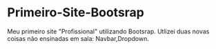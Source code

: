 # Primeiro-Site-Bootsrap

Meu primeiro site "Profissional" utilizando Bootsrap. Utlizei duas novas coisas não ensinadas em sala: Navbar,Dropdown.
